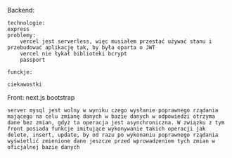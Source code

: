 Backend:

    technologie:
    express
    problemy:
        vercel jest serverless, więc musiałem przestać używać stanu i przebudować aplikację tak, by była oparta o JWT
        vercel nie łykał biblioteki bcrypt
        passport

    funckje:

    ciekawostki




Front:
    next.js
    bootstrap

    server mysql jest wolny w wyniku czego wysłanie poprawnego rządania mającego na celu zmianę danych w bazie danych w odpowiedzi otrzyma dane bez zmian, gdyż ta operacja jest asynchroniczna. W związku z tym front posiada funkcje imitujące wykonywanie takich operacji jak delete, insert, update, by od razu po wykonaniu poprawnego rządania wyświetlić zmienione dane jeszcze przed wprowadzeniem tych zmian w oficjalnej bazie danych